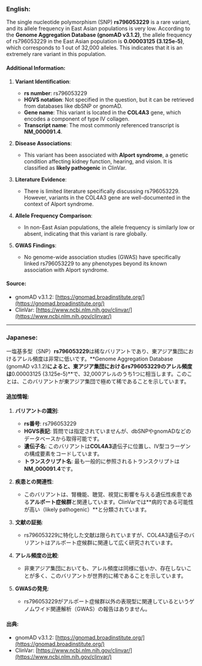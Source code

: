 ### English:
The single nucleotide polymorphism (SNP) **rs796053229** is a rare variant, and its allele frequency in East Asian populations is very low. According to the **Genome Aggregation Database (gnomAD v3.1.2)**, the allele frequency of rs796053229 in the East Asian population is **0.00003125 (3.125e-5)**, which corresponds to 1 out of 32,000 alleles. This indicates that it is an extremely rare variant in this population.

#### Additional Information:
1. **Variant Identification**:  
   - **rs number**: rs796053229  
   - **HGVS notation**: Not specified in the question, but it can be retrieved from databases like dbSNP or gnomAD.  
   - **Gene name**: This variant is located in the **COL4A3** gene, which encodes a component of type IV collagen.  
   - **Transcript name**: The most commonly referenced transcript is **NM_000091.4**.  

2. **Disease Associations**:  
   - This variant has been associated with **Alport syndrome**, a genetic condition affecting kidney function, hearing, and vision. It is classified as **likely pathogenic** in ClinVar.  

3. **Literature Evidence**:  
   - There is limited literature specifically discussing rs796053229. However, variants in the COL4A3 gene are well-documented in the context of Alport syndrome.  

4. **Allele Frequency Comparison**:  
   - In non-East Asian populations, the allele frequency is similarly low or absent, indicating that this variant is rare globally.  

5. **GWAS Findings**:  
   - No genome-wide association studies (GWAS) have specifically linked rs796053229 to any phenotypes beyond its known association with Alport syndrome.

#### Source:
- gnomAD v3.1.2: [https://gnomad.broadinstitute.org/](https://gnomad.broadinstitute.org/)  
- ClinVar: [https://www.ncbi.nlm.nih.gov/clinvar/](https://www.ncbi.nlm.nih.gov/clinvar/)

---

### Japanese:
一塩基多型（SNP）**rs796053229**は稀なバリアントであり、東アジア集団におけるアレル頻度は非常に低いです。**Genome Aggregation Database (gnomAD v3.1.2)**によると、東アジア集団におけるrs796053229のアレル頻度は**0.00003125 (3.125e-5)**で、32,000アレルのうち1つに相当します。このことは、このバリアントが東アジア集団で極めて稀であることを示しています。

#### 追加情報:
1. **バリアントの識別**:  
   - **rs番号**: rs796053229  
   - **HGVS表記**: 質問では指定されていませんが、dbSNPやgnomADなどのデータベースから取得可能です。  
   - **遺伝子名**: このバリアントは**COL4A3**遺伝子に位置し、IV型コラーゲンの構成要素をコードしています。  
   - **トランスクリプト名**: 最も一般的に参照されるトランスクリプトは**NM_000091.4**です。  

2. **疾患との関連性**:  
   - このバリアントは、腎機能、聴覚、視覚に影響を与える遺伝性疾患である**アルポート症候群**と関連しています。ClinVarでは**病的である可能性が高い（likely pathogenic）**と分類されています。  

3. **文献の証拠**:  
   - rs796053229に特化した文献は限られていますが、COL4A3遺伝子のバリアントはアルポート症候群に関連して広く研究されています。  

4. **アレル頻度の比較**:  
   - 非東アジア集団においても、アレル頻度は同様に低いか、存在しないことが多く、このバリアントが世界的に稀であることを示しています。  

5. **GWASの発見**:  
   - rs796053229がアルポート症候群以外の表現型に関連しているというゲノムワイド関連解析（GWAS）の報告はありません。

#### 出典:
- gnomAD v3.1.2: [https://gnomad.broadinstitute.org/](https://gnomad.broadinstitute.org/)  
- ClinVar: [https://www.ncbi.nlm.nih.gov/clinvar/](https://www.ncbi.nlm.nih.gov/clinvar/)  